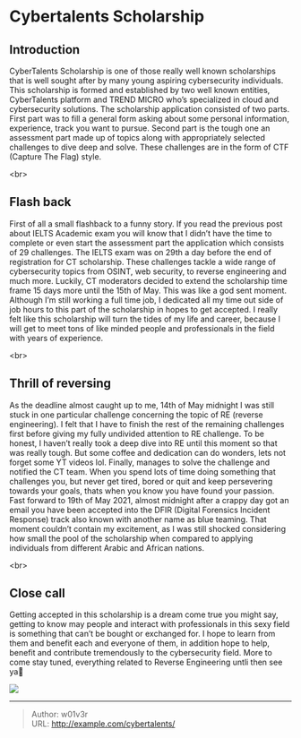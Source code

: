 # Cybertalents Scholarship


## Introduction
CyberTalents Scholarship is one of those really well known scholarships that is well sought after by many young aspiring cybersecurity individuals. This scholarship is formed and established by two well known entities, CyberTalents platform and TREND MICRO who’s specialized in cloud and cybersecurity solutions.
The scholarship application consisted of two parts. First part was to fill a general form asking about some personal information, experience, track you want to pursue. Second part is the tough one an assessment part made up of topics along with appropriately selected challenges to dive deep and solve. These challenges are in the form of CTF (Capture The Flag) style.

&lt;br&gt;

## Flash back
First of all a small flashback to a funny story. If you read the previous post about IELTS Academic exam you will know that I didn’t have the time to complete or even start the assessment part the application which consists of 29 challenges. The IELTS exam was on 29th a day before the end of registration for CT scholarship. These challenges tackle a wide range of cybersecurity topics from OSINT, web security, to reverse engineering and much more.
Luckily, CT moderators decided to extend the scholarship time frame 15 days more until the 15th of May. This was like a god sent moment. Although I’m still working a full time job, I dedicated all my time out side of job hours to this part of the scholarship in hopes to get accepted. I really felt like this scholarship will turn the tides of my life and career, because I will get to meet tons of like minded people and professionals in the field with years of experience.

&lt;br&gt;

## Thrill of reversing
As the deadline almost caught up to me, 14th of May midnight I was still stuck in one particular challenge concerning the topic of RE (reverse engineering). I felt that I have to finish the rest of the remaining challenges first before giving my fully undivided attention to RE challenge. To be honest, I haven’t really took a deep dive into RE until this moment so that was really tough. But some coffee and dedication can do wonders, lets not forget some YT videos lol. Finally, manages to solve the challenge and notified the CT team. When you spend lots of time doing something that challenges you, but never get tired, bored or quit and keep persevering towards your goals, thats when you know you have found your passion.
Fast forward to 19th of May 2021, almost midnight after a crappy day got an email you have been accepted into the DFIR (Digital Forensics Incident Response) track also known with another name as blue teaming. That moment couldn’t contain my excitement, as I was still shocked considering how small the pool of the scholarship when compared to applying individuals from different Arabic and African nations.

&lt;br&gt;

## Close call
Getting accepted in this scholarship is a dream come true you might say, getting to know may people and interact with professionals in this sexy field is something that can’t be bought or exchanged for. I hope to learn from them and benefit each and everyone of them, in addition hope to help, benefit and contribute tremendously to the cybersecurity field. More to come stay tuned, everything related to Reverse Engineering untli then see ya👋

![](https://media.tenor.com/Aym_VIdlRccAAAAd/meloudya-luna.gif)

---

> Author: w01v3r  
> URL: http://example.com/cybertalents/  

